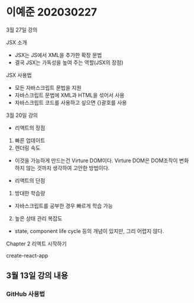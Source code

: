 # 이예준 202030227

3월 27일 강의

JSX 소개

- JSX는 JS에서 XML을 추가한 확장 문법
- 결국 JSX는 가독성을 높여 주는 역할(JSX의 장점)

JSX 사용법

- 모든 자바스크립트 문법을 지원
- 자바스크립트 문법에 XML과 HTML을 섞어서 사용
- 자바스크립트 코드를 사용하고 싶으면 {}괄호를 사용

3월 20일 강의

* 리액트의 장점
1. 빠른 업데이트 
2. 렌더링 속도 
- 이것을 가능하게 만드는건 Virture DOM이다.
  Virture DOM은 DOM조작이 변화하지 않는 것까지 생각하여 고안한 방법이다.

* 리액트의 단점
1. 방대한 학습량
- 자바스크립트를 공부한 경우 빠르게 학습 가능

2. 높은 상태 관리 복잡도
- state, component life cycle 등의 개념이 있지만, 그리 어렵지 않다.

Chapter 2 리액트 시작하기

create-react-app

## 3월 13일 강의 내용
### GitHub 사용법